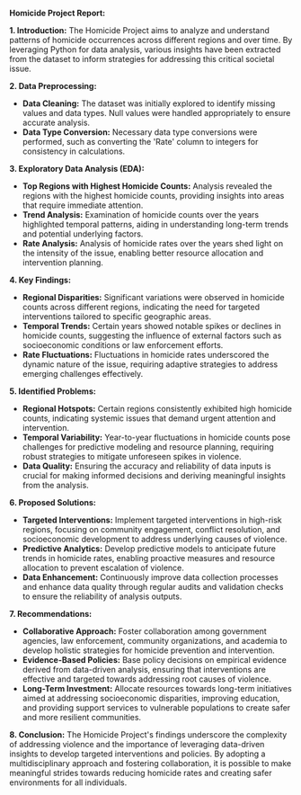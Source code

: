 **Homicide Project Report:**

**1. Introduction:**
   The Homicide Project aims to analyze and understand patterns of homicide occurrences across different regions and over time. By leveraging Python for data analysis, various insights have been extracted from the dataset to inform strategies for addressing this critical societal issue.

**2. Data Preprocessing:**
   - **Data Cleaning:** The dataset was initially explored to identify missing values and data types. Null values were handled appropriately to ensure accurate analysis.
   - **Data Type Conversion:** Necessary data type conversions were performed, such as converting the 'Rate' column to integers for consistency in calculations.

**3. Exploratory Data Analysis (EDA):**
   - **Top Regions with Highest Homicide Counts:** Analysis revealed the regions with the highest homicide counts, providing insights into areas that require immediate attention.
   - **Trend Analysis:** Examination of homicide counts over the years highlighted temporal patterns, aiding in understanding long-term trends and potential underlying factors.
   - **Rate Analysis:** Analysis of homicide rates over the years shed light on the intensity of the issue, enabling better resource allocation and intervention planning.

**4. Key Findings:**
   - **Regional Disparities:** Significant variations were observed in homicide counts across different regions, indicating the need for targeted interventions tailored to specific geographic areas.
   - **Temporal Trends:** Certain years showed notable spikes or declines in homicide counts, suggesting the influence of external factors such as socioeconomic conditions or law enforcement efforts.
   - **Rate Fluctuations:** Fluctuations in homicide rates underscored the dynamic nature of the issue, requiring adaptive strategies to address emerging challenges effectively.

**5. Identified Problems:**
   - **Regional Hotspots:** Certain regions consistently exhibited high homicide counts, indicating systemic issues that demand urgent attention and intervention.
   - **Temporal Variability:** Year-to-year fluctuations in homicide counts pose challenges for predictive modeling and resource planning, requiring robust strategies to mitigate unforeseen spikes in violence.
   - **Data Quality:** Ensuring the accuracy and reliability of data inputs is crucial for making informed decisions and deriving meaningful insights from the analysis.

**6. Proposed Solutions:**
   - **Targeted Interventions:** Implement targeted interventions in high-risk regions, focusing on community engagement, conflict resolution, and socioeconomic development to address underlying causes of violence.
   - **Predictive Analytics:** Develop predictive models to anticipate future trends in homicide rates, enabling proactive measures and resource allocation to prevent escalation of violence.
   - **Data Enhancement:** Continuously improve data collection processes and enhance data quality through regular audits and validation checks to ensure the reliability of analysis outputs.

**7. Recommendations:**
   - **Collaborative Approach:** Foster collaboration among government agencies, law enforcement, community organizations, and academia to develop holistic strategies for homicide prevention and intervention.
   - **Evidence-Based Policies:** Base policy decisions on empirical evidence derived from data-driven analysis, ensuring that interventions are effective and targeted towards addressing root causes of violence.
   - **Long-Term Investment:** Allocate resources towards long-term initiatives aimed at addressing socioeconomic disparities, improving education, and providing support services to vulnerable populations to create safer and more resilient communities.

**8. Conclusion:**
   The Homicide Project's findings underscore the complexity of addressing violence and the importance of leveraging data-driven insights to develop targeted interventions and policies. By adopting a multidisciplinary approach and fostering collaboration, it is possible to make meaningful strides towards reducing homicide rates and creating safer environments for all individuals.
